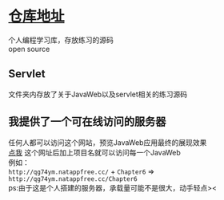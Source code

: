 # [仓库地址](https://github.com/a1046700338/LearningRoute)
个人编程学习库，存放练习的源码  
open source
## Servlet
文件夹内存放了关于JavaWeb以及servlet相关的练习源码  

## 我提供了一个可在线访问的服务器
任何人都可以访问这个网站，预览JavaWeb应用最终的展现效果  
[点我](http://qg74ym.natappfree.cc/) 这个网址后加上项目名就可以访问每一个JavaWeb  
例如：  
`http://qg74ym.natappfree.cc/` + `Chapter6` => `http://qg74ym.natappfree.cc/Chapter6`  
ps:由于这是个人搭建的服务器，承载量可能不是很大，动手轻点><